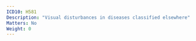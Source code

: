```yaml
---
ICD10: H581
Description: "Visual disturbances in diseases classified elsewhere"
Matters: No
Weight: 0
---
```

